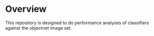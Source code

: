 # Overview

This repository is designed to do performance analyses of classifiers against the objectnet image set.
